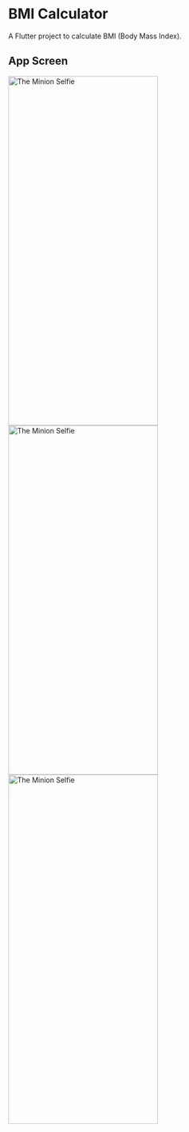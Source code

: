 # BMI Calculator

A Flutter project to calculate BMI (Body Mass Index).

## App Screen

<img src="https://github.com/Sanjay0907/BMI-Calculator/assets/90062803/a32bbd77-c3b2-4351-9a35-3a2176ebb12b" alt="The Minion Selfie" width="300" height="700">        <img src="https://github.com/Sanjay0907/BMI-Calculator/assets/90062803/46aae45a-5f5e-4a00-a37c-5dae4c1cee6c" alt="The Minion Selfie" width="300" height="700">        <img src="https://github.com/Sanjay0907/BMI-Calculator/assets/90062803/d57552ef-d678-4a95-b5c0-4d2a639537da" alt="The Minion Selfie" width="300" height="700">

